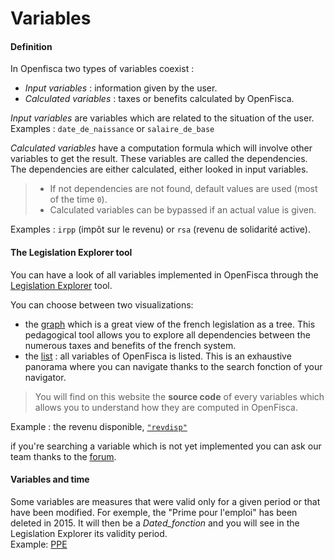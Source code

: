 # Variables

#### Definition

In Openfisca two types of variables coexist :
- *Input variables* : information given by the user.
- *Calculated variables* : taxes or benefits calculated by OpenFisca. 

*Input variables* are variables which are related to the situation of the user.  
Examples : ```date_de_naissance``` or ```salaire_de_base```

*Calculated variables* have a computation formula which will involve other variables to get the result. These variables are called the dependencies. The dependencies are either calculated, either looked in input variables. 
 > - If not dependencies are not found, default values are used (most of the time `0`).
 > - Calculated variables can be bypassed if an actual value is given.

Examples : ```irpp``` (impôt sur le revenu) or ```rsa``` (revenu de solidarité active).

#### The Legislation Explorer tool

You can have a look of all variables implemented in OpenFisca through the [Legislation Explorer](https://legislation.openfisca.fr/) tool.

You can choose between two visualizations:
- the [graph](https://legislation.openfisca.fr/graph/) which is a great view of the french legislation as a tree. This pedagogical tool allows you to explore all dependencies between the numerous taxes and benefits of the french system.
- the [list](https://legislation.openfisca.fr/variables) : all variables of OpenFisca is listed. This is an exhaustive panorama where you can navigate thanks to the search fonction of your navigator.

>  You will find on this website the **source code** of every variables which allows you to understand how they are computed in OpenFisca.

Example : the revenu disponible,  [```"revdisp"```](https://legislation.openfisca.fr/variables/revdisp)

if you're searching a variable which is not yet implemented you can ask our team thanks to the [forum](https://forum.openfisca.fr/).

#### Variables and time

Some variables are measures that were valid only for a given period or that have been modified. For exemple, the "Prime pour l'emploi" has been deleted in 2015. It will then be a *Dated_fonction* and you will see in the Legislation Explorer its validity period.   
Example: [PPE](https://legislation.openfisca.fr/variables/ppe)